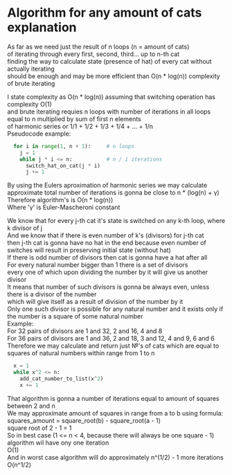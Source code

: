 # Algorithm for any amount of cats explanation

As far as we need just the result of n loops (n = amount of cats)  
of iterating through every first, second, third... up to n-th cat  
finding the way to calculate state (presence of hat) of every cat without actually iterating  
should be enough and may be more efficient than O(n * log(n)) complexity of brute iterating  

I state complexity as O(n * log(n)) assuming that switching operation has complexity O(1)   
and brute iterating requies n loops with number of iterations in all loops   
equal to n multiplied by sum of first n elements  
of harmonic series or 1/1 + 1/2 + 1/3 + 1/4 + ... + 1/n  
Pseudocode example:  
```python
  for i in range(1, n + 1):     # n loops
    j = 1
    while j * i <= n:           # n / i iterations
      switch_hat_on_cat(j * i)  
      j += 1
```

By using the Eulers aproximation of harmonic series we may calculate  
approximate total number of iterations is gonna be close to n * (log(n) + γ)  
Therefore algorithm's is O(n * log(n))  
Where 'γ' is Euler-Mascheroni constant  


We know that for every j-th cat it's state is switched on any k-th loop, where k divisor of j  
And we know that if there is even number of k's (divisors) for j-th cat  
then j-th cat is gonna have no hat in the end because even number of switches will result in preserving initial state (without hat)  
If there is odd number of divisors then cat is gonna have a hat after all  
For every natural number bigger than 1 there is a set of divisors  
every one of which upon dividing the number by it will give us another divisor   
It means that number of such divisors is gonna be always even, unless there is a divisor of the number  
which will give itself as a result of division of the number by it  
Only one such divisor is possible for any natural number and it exists only if the number is a square of some natural number  
Example:  
For 32 pairs of divisors are 1 and 32, 2 and 16, 4 and 8  
For 36 pairs of divisors are 1 and 36, 2 and 18, 3 and 12, 4 and 9, 6 and 6  
Therefore we may calculate and return just №'s of cats which are equal to squares of natural numbers within range from 1 to n  
```python
  x = 1
  while x^2 <= n:
    add_cat_number_to_list(x^2)
    x += 1
```
That algorithm is gonna a number of iterations equal to amount of squares between 2 and n  
We may approximate amount of squares in range from a to b using formula:  
squares_amount = square_root(b) - square_root(a - 1)  
square root of 2 - 1 = 1  
So in best case (1 <= n < 4, because there will always be one square - 1) algorithm wil have ony one iteration  
O(1)  
And in worst case algorithm will do approximately  n^(1/2) - 1 more iterations  
O(n^1/2)  
